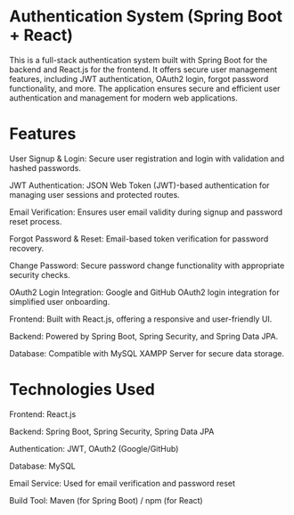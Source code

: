 Authentication System (Spring Boot + React)
============================================
This is a full-stack authentication system built with Spring Boot for the backend and React.js for the frontend. It offers secure user management features, including JWT authentication, OAuth2 login, forgot password functionality, and more. The application ensures secure and efficient user authentication and management for modern web applications.

Features
=========
User Signup & Login: Secure user registration and login with validation and hashed passwords.

JWT Authentication: JSON Web Token (JWT)-based authentication for managing user sessions and protected routes.

Email Verification: Ensures user email validity during signup and password reset process.

Forgot Password & Reset: Email-based token verification for password recovery.

Change Password: Secure password change functionality with appropriate security checks.

OAuth2 Login Integration: Google and GitHub OAuth2 login integration for simplified user onboarding.

Frontend: Built with React.js, offering a responsive and user-friendly UI.

Backend: Powered by Spring Boot, Spring Security, and Spring Data JPA.

Database: Compatible with MySQL XAMPP Server for secure data storage.

Technologies Used
==================
Frontend: React.js

Backend: Spring Boot, Spring Security, Spring Data JPA

Authentication: JWT, OAuth2 (Google/GitHub)

Database: MySQL

Email Service: Used for email verification and password reset

Build Tool: Maven (for Spring Boot) / npm (for React)
